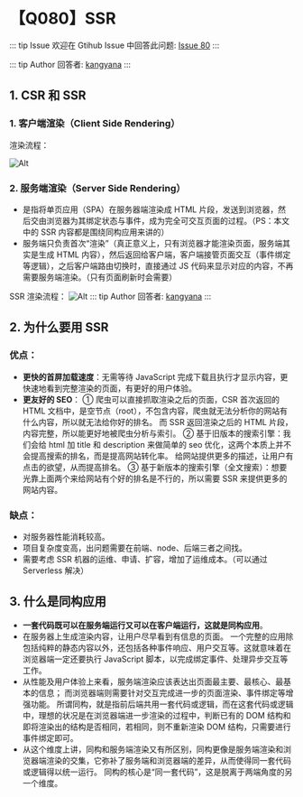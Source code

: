 # 【Q080】SSR


::: tip Issue
欢迎在 Gtihub Issue 中回答此问题: [Issue 80](https://github.com/kangyana/daily-question/issues/80)
:::

::: tip Author
回答者: [kangyana](https://github.com/kangyana)
:::
## 1. CSR 和 SSR
### 1. 客户端渲染（Client Side Rendering）
渲染流程：

![Alt](https://p1-jj.byteimg.com/tos-cn-i-t2oaga2asx/gold-user-assets/2019/12/9/16eeb56642155f21~tplv-t2oaga2asx-zoom-in-crop-mark:4536:0:0:0.awebp)

### 2. 服务端渲染（Server Side Rendering）

- 是指将单页应用（SPA）在服务器端渲染成 HTML 片段，发送到浏览器，然后交由浏览器为其绑定状态与事件，成为完全可交互页面的过程。（PS：本文中的 SSR 内容都是围绕同构应用来讲的）
- 服务端只负责首次“渲染”（真正意义上，只有浏览器才能渲染页面，服务端其实是生成 HTML 内容），然后返回给客户端，客户端接管页面交互（事件绑定等逻辑），之后客户端路由切换时，直接通过 JS 代码来显示对应的内容，不再需要服务端渲染。（只有页面刷新时会需要）

SSR 渲染流程：
![Alt](https://p1-jj.byteimg.com/tos-cn-i-t2oaga2asx/gold-user-assets/2019/12/9/16eeb5663f9bdfe7~tplv-t2oaga2asx-zoom-in-crop-mark:4536:0:0:0.awebp)
::: tip Author
回答者: [kangyana](https://github.com/kangyana)
:::
## 2. 为什么要用 SSR
### 优点：

- **更快的首屏加载速度**：无需等待 JavaScript 完成下载且执行才显示内容，更快速地看到完整渲染的页面，有更好的用户体验。
- **更友好的 SEO**：
① 爬虫可以直接抓取渲染之后的页面，CSR 首次返回的 HTML 文档中，是空节点（root），不包含内容，爬虫就无法分析你的网站有什么内容，所以就无法给你好的排名。
而 SSR 返回渲染之后的 HTML 片段，内容完整，所以能更好地被爬虫分析与索引。
② 基于旧版本的搜索引擎：我们会给 html 加 title 和 description 来做简单的 seo 优化，这两个本质上并不会提高搜索的排名，而是提高网站转化率。
给网站提供更多的描述，让用户有点击的欲望，从而提高排名。
③ 基于新版本的搜索引擎（全文搜索）：想要光靠上面两个来给网站有个好的排名是不行的，所以需要 SSR 来提供更多的网站内容。

### 缺点：

- 对服务器性能消耗较高。
- 项目复杂度变高，出问题需要在前端、node、后端三者之间找。
- 需要考虑 SSR 机器的运维、申请、扩容，增加了运维成本。（可以通过 Serverless 解决）

## 3. 什么是同构应用

- **一套代码既可以在服务端运行又可以在客户端运行，这就是同构应用**。
- 在服务器上生成渲染内容，让用户尽早看到有信息的页面。
一个完整的应用除包括纯粹的静态内容以外，还包括各种事件响应、用户交互等。这就意味着在浏览器端一定还要执行 JavaScript 脚本，以完成绑定事件、处理异步交互等工作。
- 从性能及用户体验上来看，服务端渲染应该表达出页面最主要、最核心、最基本的信息；
而浏览器端则需要针对交互完成进一步的页面渲染、事件绑定等增强功能。
所谓同构，就是指前后端共用一套代码或逻辑，而在这套代码或逻辑中，理想的状况是在浏览器端进一步渲染的过程中，判断已有的 DOM 结构和即将渲染出的结构是否相同，若相同，则不重新渲染 DOM 结构，只需要进行事件绑定即可。
- 从这个维度上讲，同构和服务端渲染又有所区别，同构更像是服务端渲染和浏览器端渲染的交集，它弥补了服务端和浏览器端的差异，从而使得同一套代码或逻辑得以统一运行。
同构的核心是“同一套代码”，这是脱离于两端角度的另一个维度。

